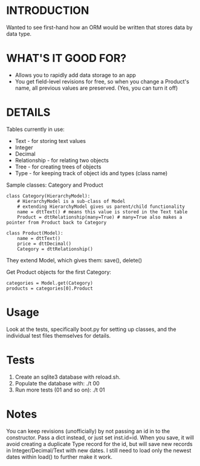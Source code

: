 INTRODUCTION
====

Wanted to see first-hand how an ORM would be written that stores data by data type.

WHAT'S IT GOOD FOR?
====

* Allows you to rapidly add data storage to an app
* You get field-level revisions for free, so when you change a Product's name, all previous values are preserved. (Yes, you can turn it off)

DETAILS
====

Tables currently in use:

* Text - for storing text values
* Integer
* Decimal
* Relationship - for relating two objects
* Tree - for creating trees of objects
* Type - for keeping track of object ids and types (class name)

Sample classes: Category and Product

	class Category(HierarchyModel):
		# HierarchyModel is a sub-class of Model
		# extending HierarchyModel gives us parent/child functionality
		name = dttText() # means this value is stored in the Text table
		Product = dttRelationship(many=True) # many=True also makes a pointer from Product back to Category

	class Product(Model):
		name = dttText()
		price = dttDecimal()
		Category = dttRelationship()

They extend Model, which gives them: save(), delete()

Get Product objects for the first Category:

	categories = Model.get(Category)
	products = categories[0].Product

Usage
====

Look at the tests, specifically boot.py for setting up classes, and the individual test files themselves for details.

Tests
====

1. Create an sqlite3 database with reload.sh.
1. Populate the database with: ./t 00
1. Run more tests (01 and so on): ./t 01

Notes
====

You can keep revisions (unofficially) by not passing an id in to the constructor. Pass a dict instead, or just set inst.id=id. When you save, it will avoid creating a duplicate Type record for the id, but will save new records in Integer/Decimal/Text with new dates. I still need to load only the newest dates within load() to further make it work.
